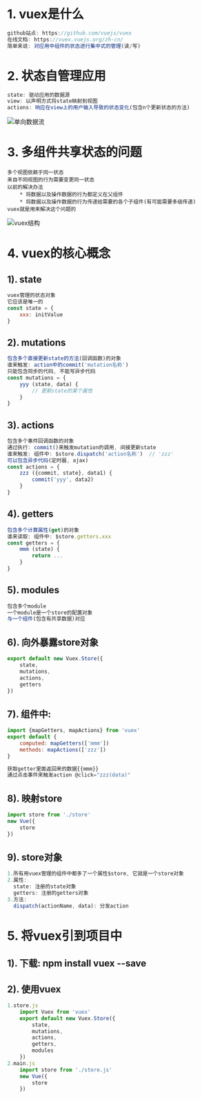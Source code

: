 # 1. vuex是什么
```javascript
github站点: https://github.com/vuejs/vuex
在线文档: https://vuex.vuejs.org/zh-cn/
简单来说: 对应用中组件的状态进行集中式的管理(读/写)
```

# 2. 状态自管理应用
```javascript
state: 驱动应用的数据源
view: 以声明方式将state映射到视图
actions: 响应在view上的用户输入导致的状态变化(包含n个更新状态的方法)
```
![单向数据流](https://vuex.vuejs.org/zh-cn/images/flow.png)

# 3. 多组件共享状态的问题
	多个视图依赖于同一状态
	来自不同视图的行为需要变更同一状态
	以前的解决办法
		* 将数据以及操作数据的行为都定义在父组件
		* 将数据以及操作数据的行为传递给需要的各个子组件(有可能需要多级传递)
	vuex就是用来解决这个问题的
![vuex结构](https://vuex.vuejs.org/zh-cn/images/vuex.png)

# 4. vuex的核心概念
## 1). state
```javascript
vuex管理的状态对象
它应该是唯一的
const state = {
	xxx: initValue
}
```
## 2). mutations
```javascript
包含多个直接更新state的方法(回调函数)的对象
谁来触发: action中的commit('mutation名称')
只能包含同步的代码, 不能写异步代码
const mutations = {
	yyy (state, data) { 
		// 更新state的某个属性
	}
}
```
## 3). actions
```javascript
包含多个事件回调函数的对象
通过执行: commit()来触发mutation的调用, 间接更新state
谁来触发: 组件中: $store.dispatch('action名称')  // 'zzz'
可以包含异步代码(定时器, ajax)
const actions = {
	zzz ({commit, state}, data1) {
		commit('yyy', data2)
	}
}
```
## 4). getters
```javascript
包含多个计算属性(get)的对象
谁来读取: 组件中: $store.getters.xxx
const getters = {
	mmm (state) {
		return ...
	}
}
```
## 5). modules
```javascript
包含多个module
一个module是一个store的配置对象
与一个组件(包含有共享数据)对应
```

## 6). 向外暴露store对象
```javascript
export default new Vuex.Store({
	state,
	mutations,
	actions,
	getters
})
```

## 7). 组件中:
```javascript
import {mapGetters, mapActions} from 'vuex'
export default {
	computed: mapGetters(['mmm'])
	methods: mapActions(['zzz'])
}

获取getter里面返回来的数据{{mmm}}
通过点击事件来触发action @click="zzz(data)"
```


## 8). 映射store
```javascript
import store from './store'
new Vue({
	store
})
```

## 9). store对象
```javascript
1.所有用vuex管理的组件中都多了一个属性$store, 它就是一个store对象
2.属性:
  state: 注册的state对象
  getters: 注册的getters对象
3.方法:
  dispatch(actionName, data): 分发action 
```

# 5. 将vuex引到项目中
## 1). 下载: npm install vuex --save
## 2). 使用vuex
```javascript
1.store.js
	import Vuex from 'vuex'
	export default new Vuex.Store({
		state,
		mutations,
		actions,
		getters,
		modules
	})
2.main.js
	import store from './store.js'
	new Vue({
		store
	})
```
